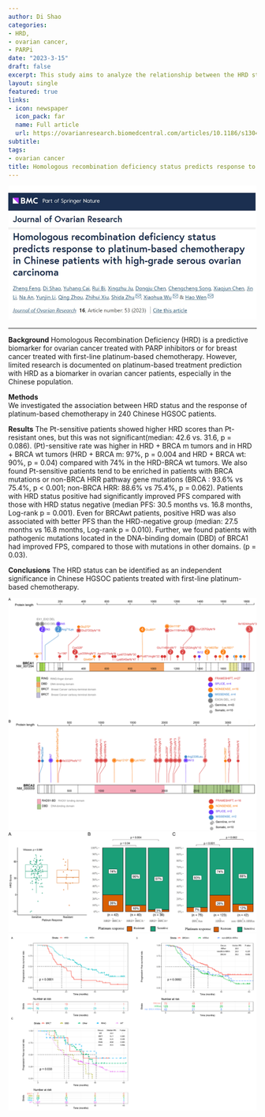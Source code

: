 ```yaml
---
author: Di Shao
categories:
- HRD,
- ovarian cancer,
- PARPi
date: "2023-3-15"
draft: false
excerpt: This study aims to analyze the relationship between the HRD status of Chinese patients with ovarian cancer and the efficacy of platinum-based chemotherapy. Furtherly, this study also evaluates the proportion of HRD status in Chinese ovarian cancer patients, the correlation between HRD scores and BRCA1/2 mutations, and its correlation with the efficacy of platinum-containing chemotherapy.
layout: single
featured: true
links:
- icon: newspaper
  icon_pack: far
  name: Full article
  url: https://ovarianresearch.biomedcentral.com/articles/10.1186/s13048-023-01129-x
subtitle: 
tags:
- ovarian cancer
title: Homologous recombination deficiency status predicts response to platinum‑based chemotherapy in Chinese patients with high‑grade serous ovarian carcinoma
---
```


![](fig0.png)

---

**Background**
Homologous Recombination Deficiency (HRD) is a predictive biomarker for ovarian cancer treated with PARP inhibitors or for breast cancer treated with first-line platinum-based chemotherapy. However, limited research is documented on platinum-based treatment prediction with HRD as a biomarker in ovarian cancer patients, especially in the Chinese population. 

**Methods**  
We investigated the association between HRD status and the response of platinum-based chemotherapy in 240 Chinese HGSOC patients. 

**Results** 
The Pt-sensitive patients showed higher HRD scores than Pt-resistant ones, but this was not significant(median: 42.6 vs. 31.6, p = 0.086). (Pt)-sensitive rate was higher in HRD + BRCA m tumors and in HRD + BRCA wt tumors (HRD + BRCA m: 97%, p = 0.004 and HRD + BRCA wt: 90%, p = 0.04) compared with 74% in the HRD-BRCA wt tumors. We also found Pt-sensitive patients tend to be enriched in patients with BRCA mutations or non-BRCA HRR pathway gene mutations (BRCA : 93.6% vs 75.4%, p < 0.001; non-BRCA HRR: 88.6% vs 75.4%, p = 0.062). Patients with HRD status positive had significantly improved PFS compared with those with HRD status negative (median PFS: 30.5 months vs. 16.8 months, Log-rank p = 0.001). Even for BRCAwt patients, positive HRD was also associated with better PFS than the HRD-negative group (median: 27.5 months vs 16.8 months, Log-rank p = 0.010). Further, we found patients with pathogenic mutations located in the DNA-binding domain (DBD) of BRCA1 had improved FPS, compared to those with mutations in other domains. (p = 0.03). 

**Conclusions**
The HRD status can be identified as an independent significance in Chinese HGSOC patients treated with first-line platinum-based chemotherapy.

![](fig1.png)
![](fig2.png)
![](fig3.png)



